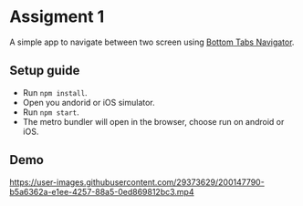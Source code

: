 # Assigment 1

A simple app to navigate between two screen using [Bottom Tabs Navigator](https://reactnavigation.org/docs/bottom-tab-navigator).

## Setup guide

- Run `npm install`.
- Open you andorid or iOS simulator.
- Run `npm start`.
- The metro bundler will open in the browser, choose run on android or iOS.

## Demo

https://user-images.githubusercontent.com/29373629/200147790-b5a6362a-e1ee-4257-88a5-0ed869812bc3.mp4

